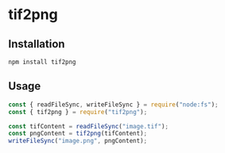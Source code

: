 # tif2png

## Installation

```
npm install tif2png
```

## Usage

```js
const { readFileSync, writeFileSync } = require("node:fs");
const { tif2png } = require("tif2png");

const tifContent = readFileSync("image.tif");
const pngContent = tif2png(tifContent);
writeFileSync("image.png", pngContent);
```

